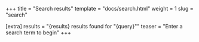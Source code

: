 +++
title = "Search results"
template = "docs/search.html"
weight = 1
slug = "search"

[extra]
results = "{results} results found for \"{query}\""
teaser = "Enter a search term to begin"
+++
